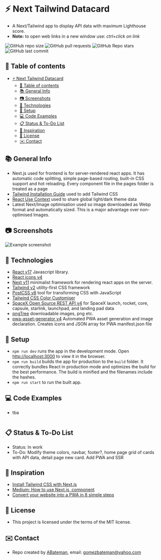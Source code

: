 # :zap: Next Tailwind Datacard

* A Next/Tailwind app to display API data with maximum Lighthouse score.
* **Note:** to open web links in a new window use: _ctrl+click on link_

![GitHub repo size](https://img.shields.io/github/repo-size/AndrewJBateman/next-tailwind-datacard?style=plastic)
![GitHub pull requests](https://img.shields.io/github/issues-pr/AndrewJBateman/next-tailwind-datacard?style=plastic)
![GitHub Repo stars](https://img.shields.io/github/stars/AndrewJBateman/next-tailwind-datacard?style=plastic)
![GitHub last commit](https://img.shields.io/github/last-commit/AndrewJBateman/next-tailwind-datacard?style=plastic)

## :page_facing_up: Table of contents

* [:zap: Next Tailwind Datacard](#zap-next-tailwind-datacard)
  * [:page_facing_up: Table of contents](#page_facing_up-table-of-contents)
  * [:books: General Info](#books-general-info)
  * [:camera: Screenshots](#camera-screenshots)
  * [:signal_strength: Technologies](#signal_strength-technologies)
  * [:floppy_disk: Setup](#floppy_disk-setup)
  * [:computer: Code Examples](#computer-code-examples)
  * [:clipboard: Status & To-Do List](#clipboard-status--to-do-list)
  * [:clap: Inspiration](#clap-inspiration)
  * [:file_folder: License](#file_folder-license)
  * [:envelope: Contact](#envelope-contact)

## :books: General Info

* Next.js used for frontend is for server-rendered react apps. It has automatic code splitting, simple page-based routing, built-in CSS support and hot reloading. Every component file in the pages folder is treated as a page
* [Tailwind Installation Guide](https://tailwindcss.com/docs/guides/nextjs) used to add Tailwind CSS
* [React Use Context](https://reactjs.org/docs/context.html) used to share global light/dark theme data
* Latest Next/Image optimisation used so image downloaded as Webp format and automatically sized. This is a major advantage over non-optimised Images.

## :camera: Screenshots

![Example screenshot](./imgs/cards.png)

## :signal_strength: Technologies

* [React v17](https://reactjs.org/) Javascript library.
* [React icons v4](https://www.npmjs.com/package/react-icons)
* [Next v11](https://nextjs.org/) minimalist framework for rendering react apps on the server.
* [Tailwind v2](https://tailwindcss.com/) utility-first CSS framework
* [PostCSS v8](https://postcss.org/) tool for transforming CSS with JavaScript
* [Tailwind CSS Color Customiser](https://tailwindcss.com/docs/customizing-colors)
* [SpaceX Open Source REST API v4](https://github.com/r-spacex/SpaceX-API) for SpaceX launch, rocket, core, capsule, starlink, launchpad, and landing pad data
* [pngTree](https://pngtree.com/) downloadable images, png etc.
* [pwa-asset-generator v4](https://www.npmjs.com/package/pwa-asset-generator) Automated PWA asset generation and image declaration. Creates icons and JSON array for PWA manifest.json file

## :floppy_disk: Setup

* `npm run dev` runs the app in the development mode. Open [http://localhost:3000](http://localhost:3000) to view it in the browser.
* `npm run build` builds the app for production to the `build` folder. It correctly bundles React in production mode and optimizes the build for the best performance. The build is minified and the filenames include the hashes.
* `npm run start` to run the built app.

## :computer: Code Examples

* tba

```javascript

```

## :clipboard: Status & To-Do List

* Status: In work
* To-Do: Modify theme colors, navbar, footer?, home page grid of cards with API data, detail page new card. Add PWA and SSR

## :clap: Inspiration

* [Install Tailwind CSS with Next.js](https://tailwindcss.com/docs/guides/nextjs)
* [Medium: How to use Next.js <Image> component](https://medium.com/eincode/how-to-use-next-js-image-component-dfbf3725b12)
* [Convert your website into a PWA in 8 simple steps](https://milindsoorya.site/blog/convert-your-website-into-a-pwa-in-8-simple-steps-next-js-pwa-series-part-2#step-6-edit-your-_documentjs-file)

## :file_folder: License

* This project is licensed under the terms of the MIT license.

## :envelope: Contact

* Repo created by [ABateman](https://github.com/AndrewJBateman), email: gomezbateman@yahoo.com